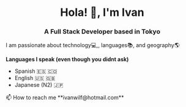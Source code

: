 <h1 align="center">Hola! 👋, I'm Ivan</h1>
<h3 align="center">A Full Stack Developer based in Tokyo</h3>

<p>I am passionate about technology💻,, languages📚, and geography🌎</p>
<p><b>Languages I speak (even though you didnt ask)</b></p>
<ul>
  <li>Spanish 🇪🇸 🇨🇴</li>
  <li>English 🇺🇸 🇬🇧</li>
  <li>Japanese (N2) 🇯🇵</li>
</ul>
<p></p>
📫 How to reach me **ivanwilf@hotmail.com**
